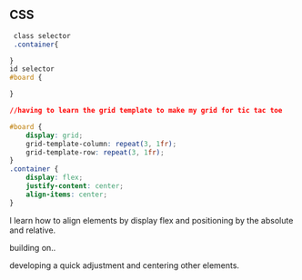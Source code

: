 ## CSS 
```CSS
 class selector 
 .container{

}
id selector 
#board {

}

//having to learn the grid template to make my grid for tic tac toe

#board {
    display: grid;
    grid-template-column: repeat(3, 1fr);
    grid-template-row: repeat(3, 1fr);
}
.container {
    display: flex;
    justify-content: center;
    align-items: center;
}
```

I learn how to align elements by display flex and positioning by the absolute and relative. 

building on..

developing a quick adjustment and centering other elements.
